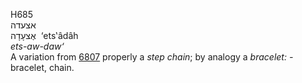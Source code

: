 <body>
  <p>H685<br>  אצעדה  <br> אֶצעָדָה  ‎  ‘ets‛âdâh  <br><i>ets-aw-daw‘ </i><br>A variation from <a href="h6807.htm">6807</a>  properly a <i>step</i> <i>chain</i>; by analogy a <i>bracelet: - </i>bracelet, chain.<br></p>
 </body>
